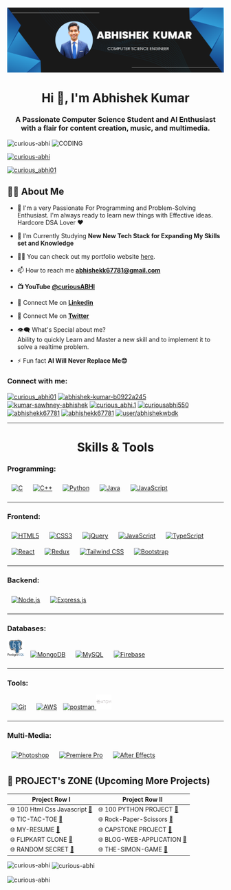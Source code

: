 ![logo](https://github.com/curious-Abhi/curious-Abhi/blob/main/Black%20and%20%20White%20Gradient%20Personal%20LinkedIn%20Banner%20(2).png)
<h1 align="center">Hi 👋, I'm Abhishek Kumar </h1>
<h3 align="center">A Passionate Computer Science Student and AI Enthusiast with a flair for content creation, music, and multimedia.</h3>

<img align="right" alt="CODING" width="400" src="https://user-images.githubusercontent.com/74038190/225813708-98b745f2-7d22-48cf-9150-083f1b00d6c9.gif">
<p align="left"> <img src="https://komarev.com/ghpvc/?username=curious-abhi&label=Profile%20views&color=0e75b6&style=flat" alt="curious-abhi" /> </p>

<p align="left"> <a href="https://github.com/ryo-ma/github-profile-trophy"><img src="https://github-profile-trophy.vercel.app/?username=curious-abhi" alt="curious-abhi" /></a> </p>

<p align="left"> <a href="https://twitter.com/curious_abhi01" target="blank"><img src="https://img.shields.io/twitter/follow/curious_abhi01?logo=twitter&style=for-the-badge" alt="curious_abhi01" /></a> </p>

## 🙋‍♂️ About Me
- 🥋 I'm a very Passionate For Programming and Problem-Solving Enthusiast. I'm always ready to learn new things with Effective ideas. Hardcore DSA Lover ❤

- 📘 I’m Currently Studying **New New Tech Stack for Expanding My Skills set and Knowledge**

- 👨‍💻 You can check out my portfolio website [here](https://abhishekportfolioac5f4b.netlify.app/).

- 📫 How to reach me **abhishekk67781@gmail.com**
- <b>📺 YouTube [**@curiousABHI**](https://www.youtube.com/@curiousabhi550)</b>
- 🔗 Connect Me on [**Linkedin**](https://www.linkedin.com/in/kumarabhi01/)
- 🔗 Connect Me on [**Twitter**](https://twitter.com/Curious_Abhi01)
  
- 👁‍🗨 What's Special about me? <br> 
Ability to quickly Learn and Master a new skill and to implement it to solve a realtime problem.
- ⚡ Fun fact **AI Will Never Replace Me😊**

<h3 align="left">Connect with me:</h3>
<p align="left">
<a href="https://twitter.com/curious_abhi01" target="blank"><img align="center" src="https://raw.githubusercontent.com/rahuldkjain/github-profile-readme-generator/master/src/images/icons/Social/twitter.svg" alt="curious_abhi01" height="30" width="40" /></a>
<a href="https://linkedin.com/in/abhishek-kumar-b0922a245" target="blank"><img align="center" src="https://raw.githubusercontent.com/rahuldkjain/github-profile-readme-generator/master/src/images/icons/Social/linked-in-alt.svg" alt="abhishek-kumar-b0922a245" height="30" width="40" /></a>
<a href="https://fb.com/kumar-sawhney-abhishek" target="blank"><img align="center" src="https://raw.githubusercontent.com/rahuldkjain/github-profile-readme-generator/master/src/images/icons/Social/facebook.svg" alt="kumar-sawhney-abhishek" height="30" width="40" /></a>
<a href="https://instagram.com/curious_abhi.1" target="blank"><img align="center" src="https://raw.githubusercontent.com/rahuldkjain/github-profile-readme-generator/master/src/images/icons/Social/instagram.svg" alt="curious_abhi.1" height="30" width="40" /></a>
<a href=https://www.youtube.com/@curiousabhi550 target="blank"><img align="center" src="https://raw.githubusercontent.com/rahuldkjain/github-profile-readme-generator/master/src/images/icons/Social/youtube.svg" alt="curiousabhi550" height="30" width="40" /></a>
<a href="https://www.hackerrank.com/abhishekk67781" target="blank"><img align="center" src="https://raw.githubusercontent.com/rahuldkjain/github-profile-readme-generator/master/src/images/icons/Social/hackerrank.svg" alt="abhishekk67781" height="30" width="40" /></a>
<a href="https://www.leetcode.com/abhishekk67781" target="blank"><img align="center" src="https://raw.githubusercontent.com/rahuldkjain/github-profile-readme-generator/master/src/images/icons/Social/leet-code.svg" alt="abhishekk67781" height="30" width="40" /></a>
<a href="https://auth.geeksforgeeks.org/user/user/abhishekwbdk" target="blank"><img align="center" src="https://raw.githubusercontent.com/rahuldkjain/github-profile-readme-generator/master/src/images/icons/Social/geeks-for-geeks.svg" alt="user/abhishekwbdk" height="30" width="40" /></a>
</p>

<hr>
<h1 align="center">Skills & Tools</h1>
<h3 align="left">Programming:</h3>
<p align="left">
<div>
<a href="https://www.cprogramming.com/" target="_blank"><img style="margin: 10px" src="https://profilinator.rishav.dev/skills-assets/c-original.svg" alt="C" height="50" /></a>  
<a href="https://www.cplusplus.com/" target="_blank"><img style="margin: 10px" src="https://profilinator.rishav.dev/skills-assets/cplusplus-original.svg" alt="C++" height="50" /></a>  
<a href="https://www.python.org/" target="_blank"><img style="margin: 10px" src="https://profilinator.rishav.dev/skills-assets/python-original.svg" alt="Python" height="50" /></a>
<a href="https://www.java.com/" target="_blank"><img style="margin: 10px" src="https://profilinator.rishav.dev/skills-assets/java-original-wordmark.svg" alt="Java" height="50" /></a>
<a href="https://www.javascript.com/" target="_blank"><img style="margin: 10px" src="https://profilinator.rishav.dev/skills-assets/javascript-original.svg" alt="JavaScript" height="50" /></a> 
</div>
<hr>

<h3 align="left">Frontend:</h3>
<div>
<a href="https://en.wikipedia.org/wiki/HTML5" target="_blank"><img style="margin: 10px" src="https://profilinator.rishav.dev/skills-assets/html5-original-wordmark.svg" alt="HTML5" height="50" /></a>
<a href="https://www.w3schools.com/css/" target="_blank"><img style="margin: 10px" src="https://profilinator.rishav.dev/skills-assets/css3-original-wordmark.svg" alt="CSS3" height="50" /></a>
<a href="https://jquery.com/" target="_blank"><img style="margin: 10px" src="https://profilinator.rishav.dev/skills-assets/jquery.png" alt="jQuery" height="50" /></a>
<a href="https://www.javascript.com/" target="_blank"><img style="margin: 10px" src="https://profilinator.rishav.dev/skills-assets/javascript-original.svg" alt="JavaScript" height="50" /></a>
<a href="https://www.typescriptlang.org/" target="_blank"><img style="margin: 10px" src="https://profilinator.rishav.dev/skills-assets/typescript-original.svg" alt="TypeScript" height="50" /></a>
<a href="https://reactjs.org/" target="_blank"><img style="margin: 10px" src="https://profilinator.rishav.dev/skills-assets/react-original-wordmark.svg" alt="React" height="50" /></a>
<a href="https://redux.js.org/" target="_blank"><img style="margin: 10px" src="https://profilinator.rishav.dev/skills-assets/redux-original.svg" alt="Redux" height="50" /></a>
<a href="https://www.tailwindcss.com/" target="_blank"><img style="margin: 10px" src="https://profilinator.rishav.dev/skills-assets/tailwindcss.svg" alt="Tailwind CSS" height="50" /></a>
<a href="https://getbootstrap.com/docs/3.4/javascript/" target="_blank"><img style="margin: 10px" src="https://profilinator.rishav.dev/skills-assets/bootstrap-plain.svg" alt="Bootstrap" height="50" /></a>
</div>

<hr>
<h3 align="left">Backend:</h3>
<div>
<a href="https://nodejs.org/" target="_blank"><img style="margin: 10px" src="https://profilinator.rishav.dev/skills-assets/nodejs-original-wordmark.svg" alt="Node.js" height="50" /></a> 
<a href="https://expressjs.com/" target="_blank"><img style="margin: 10px" src="https://profilinator.rishav.dev/skills-assets/express-original-wordmark.svg" alt="Express.js" height="50" /></a>   
</div>

<hr>
<h3 align="left">Databases:</h3>
<div>
<img src="https://raw.githubusercontent.com/devicons/devicon/master/icons/postgresql/postgresql-original-wordmark.svg" alt="postgresql" width="40" height="40"/> </a> <a href="https://www.python.org" target="_blank" rel="noreferrer"> 
<a href="https://www.mongodb.com/" target="_blank"><img style="margin: 10px" src="https://profilinator.rishav.dev/skills-assets/mongodb-original-wordmark.svg" alt="MongoDB" height="50" /></a>
<a href="https://www.mysql.com/" target="_blank"><img style="margin: 10px" src="https://profilinator.rishav.dev/skills-assets/mysql-original-wordmark.svg" alt="MySQL" height="50" /></a>   
<a href="https://firebase.google.com/" target="_blank"><img style="margin: 10px" src="https://profilinator.rishav.dev/skills-assets/firebase.png" alt="Firebase" height="50" /></a>  
</div>

<hr>
<h3 align="left">Tools:</h3>
<div>
  <a href="https://github.com/" target="_blank"><img style="margin: 10px" src="https://profilinator.rishav.dev/skills-assets/git-scm-icon.svg" alt="Git" height="50" /></a>  
  <a href="https://aws.amazon.com/" target="_blank"><img style="margin: 10px" src="https://profilinator.rishav.dev/skills-assets/amazonwebservices-original-wordmark.svg" alt="AWS" height="50" /></a> 
  <a href="https://postman.com" target="_blank" rel="noreferrer"> <img src="https://www.vectorlogo.zone/logos/getpostman/getpostman-icon.svg" alt="postman" width="50" height="50"/> </a>
  <img src="https://raw.githubusercontent.com/devicons/devicon/c5378d6c2510ffa0b3e4475af95618a8048d6cf1/icons/atom/atom-original-wordmark.svg" alt="atom" width="35" height="35">
</div>

<hr>
<h3 align="left">Multi-Media:</h3>
<div>
<a href="https://www.adobe.com/in/products/photoshop.html" target="_blank"><img style="margin: 10px" src="https://profilinator.rishav.dev/skills-assets/photoshop-plain.svg" alt="Photoshop" height="50" /></a>  
<a href="https://www.adobe.com/in/products/premiere.html" target="_blank"><img style="margin: 10px" src="https://profilinator.rishav.dev/skills-assets/adobepremierepro.png" alt="Premiere Pro" height="50" /></a>  
<a href="https://www.adobe.com/in/products/aftereffects.html" target="_blank"><img style="margin: 10px" src="https://profilinator.rishav.dev/skills-assets/aftereffects.png" alt="After Effects" height="50" /></a>    
</div>


## 📝 PROJECT's ZONE (Upcoming More Projects)

| Project Row I                        | Project Row II      |
|------------------------------------|----------------------------------------|
| 🌐  100 Html Css Javascript [**🔗**](https://github.com/curious-Abhi/html-css-javascript-project/tree/main/100%20PROJECT) | 🌐 100 PYTHON PROJECT [**🔗**](https://github.com/curious-Abhi/PYTHON-PROJECTS/tree/main/100%20PROJECT) | 
| 🌐  TIC-TAC-TOE [**🔗**](https://github.com/curious-Abhi/Cpp/blob/main/basic/TIC-TAC-TOE.CPP) | 🌐 Rock-Paper-Scissors [**🔗**](https://github.com/curious-Abhi/PYTHON-PROJECTS/tree/main/100%20PROJECT/04%20GAME%20ROCK%20PAPER%20SCISSORS) | 
| 🌐  MY-RESUME [**🔗**](https://github.com/curious-Abhi/LEARNING-FULL_STACK_DEVELOPER/tree/main/DAY%2003%20MULTIPAGES%20WEBSITES/4.4%20Capstone%20Project%201%20-%20Online%20Resume) | 🌐 CAPSTONE PROJECT [**🔗**](https://github.com/curious-Abhi/LEARNING-FULL_STACK_DEVELOPER/tree/main/DAY%2012%20CAPSTONE%20PROJECT%202) | 
| 🌐  FLIPKART CLONE [**🔗**](https://github.com/curious-Abhi/LEARNING-FULL_STACK_DEVELOPER/tree/main/DAY%2013%20FLIPKART%20CLONE) | 🌐 BLOG-WEB-APPLICATION [**🔗**](https://github.com/curious-Abhi/LEARNING-FULL_STACK_DEVELOPER/tree/main/DAY%2027%20PROJECT%20ANother%20BLOG%20WEB%20APPLICATION) |
| 🌐  RANDOM SECRET [**🔗**](https://github.com/curious-Abhi/LEARNING-FULL_STACK_DEVELOPER/tree/main/DAY%2028%20API/5.6%20Secrets%20Project) | 🌐 THE-SIMON-GAME [**🔗**](https://github.com/curious-Abhi/LEARNING-FULL_STACK_DEVELOPER/tree/main/DAY%2021%20THE%20SIMON%20GAME%20BOSS%20LEVEL%20CHALLENGE%202/Simon%20Game%20Challenge%20Starting%20Files) | 

<p><img align="left" src="https://github-readme-stats.vercel.app/api/top-langs?username=curious-abhi&show_icons=true&locale=en&layout=compact" alt="curious-abhi" /></p>

<p>&nbsp;<img align="center" src="https://github-readme-stats.vercel.app/api?username=curious-abhi&show_icons=true&locale=en" alt="curious-abhi" /></p>

<p><img align="center" src="https://github-readme-streak-stats.herokuapp.com/?user=curious-abhi&" alt="curious-abhi" /></p>

